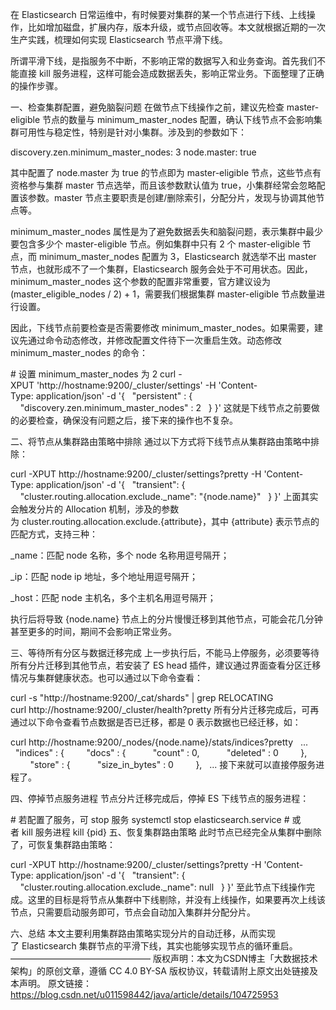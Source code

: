 在 Elasticsearch 日常运维中，有时候要对集群的某一个节点进行下线、上线操作，比如增加磁盘，扩展内存，版本升级，或节点回收等。本文就根据近期的一次生产实践，梳理如何实现 Elasticsearch 节点平滑下线。

所谓平滑下线，是指服务不中断，不影响正常的数据写入和业务查询。首先我们不能直接 kill 服务进程，这样可能会造成数据丢失，影响正常业务。下面整理了正确的操作步骤。

一、检查集群配置，避免脑裂问题
在做节点下线操作之前，建议先检查 master-eligible 节点的数量与 minimum_master_nodes 配置，确认下线节点不会影响集群可用性与稳定性，特别是针对小集群。涉及到的参数如下：

discovery.zen.minimum_master_nodes: 3
node.master: true

其中配置了 node.master 为 true 的节点即为 master-eligible 节点，这些节点有资格参与集群 master 节点选举，而且该参数默认值为 true，小集群经常会忽略配置该参数。master 节点主要职责是创建/删除索引，分配分片，发现与协调其他节点等。

minimum_master_nodes 属性是为了避免数据丢失和脑裂问题，表示集群中最少要包含多少个 master-eligible 节点。例如集群中只有 2 个 master-eligible 节点，而 minimum_master_nodes 配置为 3，Elasticsearch 就选举不出 master 节点，也就形成不了一个集群，Elasticsearch 服务会处于不可用状态。因此，minimum_master_nodes 这个参数的配置非常重要，官方建议设为(master_eligible_nodes / 2) + 1，需要我们根据集群 master-eligible 节点数量进行设置。

因此，下线节点前要检查是否需要修改 minimum_master_nodes。如果需要，建议先通过命令动态修改，并修改配置文件待下一次重启生效。动态修改 minimum_master_nodes 的命令：

# 设置 minimum_master_nodes 为 2
curl -XPUT 'http://hostname:9200/_cluster/settings' -H 'Content-Type: application/json' -d '{
  "persistent" : {
    "discovery.zen.minimum_master_nodes" : 2
  }
}'
这就是下线节点之前要做的必要检查，确保没有问题之后，接下来的操作也不复杂。

二、将节点从集群路由策略中排除
通过以下方式将下线节点从集群路由策略中排除：

curl -XPUT http://hostname:9200/_cluster/settings?pretty -H 'Content-Type: application/json' -d '{
  "transient": {
    "cluster.routing.allocation.exclude._name": "{node.name}"
  }
}'
上面其实会触发分片的 Allocation 机制，涉及的参数为 cluster.routing.allocation.exclude.{attribute}，其中 {attribute} 表示节点的匹配方式，支持三种：

_name：匹配 node 名称，多个 node 名称用逗号隔开；

_ip：匹配 node ip 地址，多个地址用逗号隔开；

_host：匹配 node 主机名，多个主机名用逗号隔开；

执行后将导致 {node.name} 节点上的分片慢慢迁移到其他节点，可能会花几分钟甚至更多的时间，期间不会影响正常业务。

三、等待所有分区与数据迁移完成
上一步执行后，不能马上停服务，必须要等待所有分片迁移到其他节点，若安装了 ES head 插件，建议通过界面查看分区迁移情况与集群健康状态。也可以通过以下命令查看：

curl -s "http://hostname:9200/_cat/shards" | grep RELOCATING
curl http://hostname:9200/_cluster/health?pretty
所有分片迁移完成后，可再通过以下命令查看节点数据是否已迁移，都是 0 表示数据也已经迁移，如：

curl http://hostname:9200/_nodes/{node.name}/stats/indices?pretty
  ...
  "indices" : {
        "docs" : {
          "count" : 0,
          "deleted" : 0
        },
        "store" : {
          "size_in_bytes" : 0
        },
  ...
接下来就可以直接停服务进程了。

四、停掉节点服务进程
节点分片迁移完成后，停掉 ES 下线节点的服务进程：

# 若配置了服务，可 stop 服务
systemctl stop elasticsearch.service
# 或者 kill 服务进程
kill {pid}
五、恢复集群路由策略
此时节点已经完全从集群中删除了，可恢复集群路由策略：

curl -XPUT http://hostname:9200/_cluster/settings?pretty -H 'Content-Type: application/json' -d '{
  "transient": {
    "cluster.routing.allocation.exclude._name": null
  }
}'
至此节点下线操作完成。这里的目标是将节点从集群中下线剔除，并没有上线操作，如果要再次上线该节点，只需要启动服务即可，节点会自动加入集群并分配分片。

六、总结
本文主要利用集群路由策略实现分片的自动迁移，从而实现了 Elasticsearch 集群节点的平滑下线，其实也能够实现节点的循环重启。
————————————————
版权声明：本文为CSDN博主「大数据技术架构」的原创文章，遵循 CC 4.0 BY-SA 版权协议，转载请附上原文出处链接及本声明。
原文链接：https://blog.csdn.net/u011598442/java/article/details/104725953
